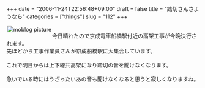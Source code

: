 +++
date = "2006-11-24T22:56:48+09:00"
draft = false
title = "踏切さんさようなら"
categories = ["things"]
slug = "112"
+++

<a href="https://keruru.net/images/4566fa1f804c7-img114a.jpg" rel="lightbox" ><img src="https://keruru.net/images/4566fa1f804c7-thumb_img114a.jpg" alt="moblog picture" title="moblogPicture" border="0" valign="top" align="left" vspace="2" hspace="2" /></a>
<!-- bodytext -->
<br />今日晴れたので京成電車船橋駅付近の高架工事が今晩決行されます。<br />先ほどから工事作業員さんが京成船橋駅に大集合しています。<br /><br />これで明日からは上下線共高架になり踏切の音を聞けなくなります。<br /><br />急いでいる時にはうざったいあの音も聞けなくなると思うと寂しくなりますね。<br /><br /><br />
<!-- bodytext end -->

